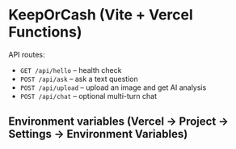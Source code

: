 # KeepOrCash (Vite + Vercel Functions)

API routes:
- `GET /api/hello` – health check
- `POST /api/ask` – ask a text question
- `POST /api/upload` – upload an image and get AI analysis
- `POST /api/chat` – optional multi-turn chat

## Environment variables (Vercel → Project → Settings → Environment Variables)

